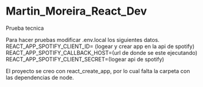 # Martin_Moreira_React_Dev
Prueba tecnica

Para hacer pruebas modificar .env.local  los siguientes datos. REACT_APP_SPOTIFY_CLIENT_ID= (logear y crear app en la api de spotify)
                                                                  REACT_APP_SPOTIFY_CALLBACK_HOST=(url de donde se este ejecutando)
                                                                  REACT_APP_SPOTIFY_CLIENT_SECRET=(logear api de spotify)

El proyecto se creo con  react_create_app, por lo cual falta la carpeta con las dependencias de node.
